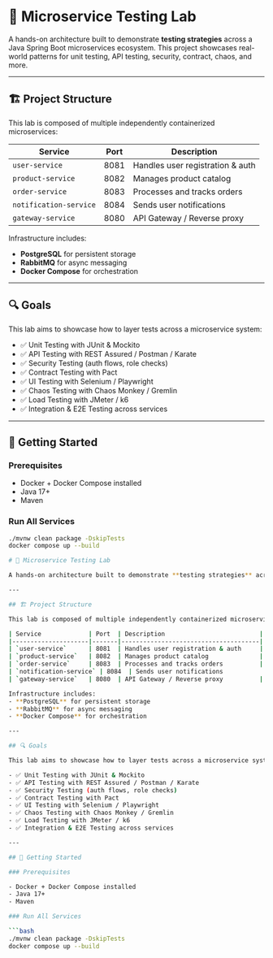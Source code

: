 # 🧪 Microservice Testing Lab

A hands-on architecture built to demonstrate **testing strategies** across a Java Spring Boot microservices ecosystem. This project showcases real-world patterns for unit testing, API testing, security, contract, chaos, and more.

---

## 🏗️ Project Structure

This lab is composed of multiple independently containerized microservices:

| Service             | Port  | Description                          |
|---------------------|-------|--------------------------------------|
| `user-service`      | 8081  | Handles user registration & auth     |
| `product-service`   | 8082  | Manages product catalog              |
| `order-service`     | 8083  | Processes and tracks orders          |
| `notification-service` | 8084  | Sends user notifications             |
| `gateway-service`   | 8080  | API Gateway / Reverse proxy          |

Infrastructure includes:
- **PostgreSQL** for persistent storage
- **RabbitMQ** for async messaging
- **Docker Compose** for orchestration

---

## 🔍 Goals

This lab aims to showcase how to layer tests across a microservice system:

- ✅ Unit Testing with JUnit & Mockito
- ✅ API Testing with REST Assured / Postman / Karate
- ✅ Security Testing (auth flows, role checks)
- ✅ Contract Testing with Pact
- ✅ UI Testing with Selenium / Playwright
- ✅ Chaos Testing with Chaos Monkey / Gremlin
- ✅ Load Testing with JMeter / k6
- ✅ Integration & E2E Testing across services

---

## 🚀 Getting Started

### Prerequisites

- Docker + Docker Compose installed
- Java 17+
- Maven

### Run All Services

```bash
./mvnw clean package -DskipTests
docker compose up --build

# 🧪 Microservice Testing Lab

A hands-on architecture built to demonstrate **testing strategies** across a Java Spring Boot microservices ecosystem. This project showcases real-world patterns for unit testing, API testing, security, contract, chaos, and more.

---

## 🏗️ Project Structure

This lab is composed of multiple independently containerized microservices:

| Service             | Port  | Description                          |
|---------------------|-------|--------------------------------------|
| `user-service`      | 8081  | Handles user registration & auth     |
| `product-service`   | 8082  | Manages product catalog              |
| `order-service`     | 8083  | Processes and tracks orders          |
| `notification-service` | 8084  | Sends user notifications             |
| `gateway-service`   | 8080  | API Gateway / Reverse proxy          |

Infrastructure includes:
- **PostgreSQL** for persistent storage
- **RabbitMQ** for async messaging
- **Docker Compose** for orchestration

---

## 🔍 Goals

This lab aims to showcase how to layer tests across a microservice system:

- ✅ Unit Testing with JUnit & Mockito
- ✅ API Testing with REST Assured / Postman / Karate
- ✅ Security Testing (auth flows, role checks)
- ✅ Contract Testing with Pact
- ✅ UI Testing with Selenium / Playwright
- ✅ Chaos Testing with Chaos Monkey / Gremlin
- ✅ Load Testing with JMeter / k6
- ✅ Integration & E2E Testing across services

---

## 🚀 Getting Started

### Prerequisites

- Docker + Docker Compose installed
- Java 17+
- Maven

### Run All Services

```bash
./mvnw clean package -DskipTests
docker compose up --build

